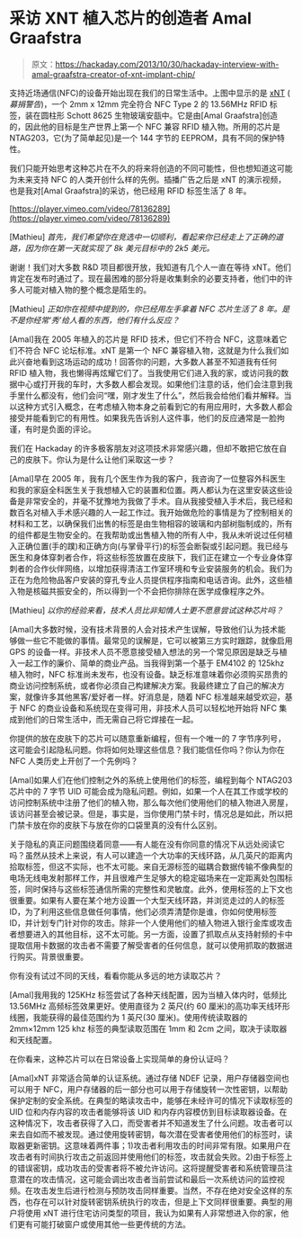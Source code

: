 # 采访 XNT 植入芯片的创造者 Amal Graafstra

> 原文：<https://hackaday.com/2013/10/30/hackaday-interview-with-amal-graafstra-creator-of-xnt-implant-chip/>

支持近场通信(NFC)的设备开始出现在我们的日常生活中。上图中显示的是 [xNT](http://www.indiegogo.com/projects/the-xnt-implantable-nfc-chip/x/470367) ( *募捐警告*)，一个 2mm x 12mm 完全符合 NFC Type 2 的 13.56MHz RFID 标签，装在圆柱形 Schott 8625 生物玻璃安瓿中。它是由[Amal Graafstra]创造的，因此他的目标是生产世界上第一个 NFC 兼容 RFID 植入物。所用的芯片是 NTAG203，它(为了简单起见)是一个 144 字节的 EEPROM，具有不同的保护特性。

我们只能开始思考这种芯片在不久的将来将创造的不同可能性，但也想知道这可能为未来支持 NFC 的人类开创什么样的先例。插播广告之后是 xNT 的演示视频，也是我对[Amal Graafstra]的采访，他已经用 RFID 标签生活了 8 年。

[https://player.vimeo.com/video/78136289](https://player.vimeo.com/video/78136289)

[Mathieu] *首先，我们希望你在竞选中一切顺利，看起来你已经走上了正确的道路，因为你在第一天就实现了 8k 美元目标中的 2k5 美元。*

谢谢！我们对大多数 R&D 项目都很开放，我知道有几个人一直在等待 xNT。他们肯定在发布时通过了。现在最困难的部分将是收集剩余的必要支持者，他们中的许多人可能对植入物的整个概念是陌生的。

[Mathieu] *正如你在视频中提到的，你已经用左手拿着 NFC 芯片生活了 8 年。是不是你经常‘秀’给人看的东西，他们有什么反应？*

[Amal]我在 2005 年植入的芯片是 RFID 技术，但它们不符合 NFC，这意味着它们不符合 NFC 论坛标准。xNT 是第一个 NFC 兼容植入物，这就是为什么我们如此兴奋地看到这场运动的成功！回答你的问题，大多数人甚至不知道我有任何 RFID 植入物，我也懒得再炫耀它们了。当我使用它们进入我的家，或访问我的数据中心或打开我的车时，大多数人都会发现。如果他们注意的话，他们会注意到我手里什么都没有，他们会问“嘿，刚才发生了什么”，然后我会给他们看并解释。当以这种方式引入概念，在考虑植入物本身之前看到它的有用应用时，大多数人都会接受并能看到它的有用性。如果我先告诉别人这件事，他们的反应通常是一脸拘谨，有时是负面的评论。

我们在 Hackaday 的许多极客朋友对这项技术非常感兴趣，但却不敢把它放在自己的皮肤下。你认为是什么让他们采取这一步？

[Amal]早在 2005 年，我有几个医生作为我的客户，我咨询了一位整容外科医生和我的家庭全科医生关于我想植入它的装置和位置。两人都认为在这里安装这些设备是非常安全的，并毫不犹豫地为我做了手术。自从我接受植入手术后，我已经和数百名对植入手术感兴趣的人一起工作过。我开始做危险的事情是为了控制相关的材料和工艺，以确保我们出售的标签是由生物相容的玻璃和内部树脂制成的，所有的组件都是生物安全的。在我帮助或出售植入物的所有人中，我从未听说过任何植入正确位置(手的蹼)和正确方向(与掌骨平行)的标签会断裂或引起问题。我已经与医生和身体穿刺者合作，将这些标签放置在皮肤下，我们正在建立一个专业身体穿刺者的合作伙伴网络，以增加获得清洁工作室环境和专业安装服务的机会。我们为正在为危险物品客户安装的穿孔专业人员提供程序指南和电话咨询。此外，这些植入物是核磁共振安全的，所以得到一个不会把你排除在医学成像程序之外。

[Mathieu] *以你的经验来看，技术人员比非知情人士更不愿意尝试这种芯片吗？*

[Amal]大多数时候，没有技术背景的人会对技术产生误解，导致他们认为技术能够做一些它不能做的事情。最常见的误解是，它可以被第三方实时跟踪，就像启用 GPS 的设备一样。非技术人员不愿意接受植入想法的另一个常见原因是缺乏与植入一起工作的廉价、简单的商业产品。当我得到第一个基于 EM4102 的 125khz 植入物时，NFC 标准尚未发布，也没有设备。缺乏标准意味着你必须购买昂贵的商业访问控制系统，或者你必须自己构建解决方案。我最终建立了自己的解决方案，就像许多其他黑客/爱好者一样。好消息是，随着 NFC 标准越来越受欢迎，基于 NFC 的商业设备和系统现在变得可用，非技术人员可以轻松地开始将 NFC 集成到他们的日常生活中，而无需自己将它焊接在一起。

你提供的放在皮肤下的芯片可以随意重新编程，但有一个唯一的 7 字节序列号，这可能会引起隐私问题。你将如何处理这些信息？我们能信任你吗？你认为你在 NFC 人类历史上开创了一个先例吗？

[Amal]如果人们在他们控制之外的系统上使用他们的标签，编程到每个 NTAG203 芯片中的 7 字节 UID 可能会成为隐私问题。例如，如果一个人在其工作或学校的访问控制系统中注册了他们的植入物，那么每次他们使用他们的植入物进入房屋，该访问甚至会被记录。但是，事实是，当你使用门禁卡时，情况总是如此，所以把门禁卡放在你的皮肤下与放在你的口袋里真的没有什么区别。

关于隐私的真正问题围绕着同意——有人能在没有你同意的情况下从远处阅读它吗？虽然从技术上来说，有人可以建造一个大功率的天线环路，从几英尺的距离内拾取标签，但这不实际，也不太可能。来自无源标签的磁耦合数据传输不像典型的电场无线电发射那样工作，并且很难产生足够大的稳定磁场来在一定距离处包围标签，同时保持与这些标签通信所需的完整性和灵敏度。此外，使用标签的上下文也很重要。如果有人要在某个地方设置一个大型天线环路，并浏览走过的人的标签 ID，为了利用这些信息做任何事情，他们必须弄清楚你是谁，你如何使用标签 ID，并计划专门针对你的攻击。除非一个人使用他们的植入物进入银行金库或攻击者想要进入的其他目标，这不太可能。另一方面，设置了抓取点从支持射频的卡中提取信用卡数据的攻击者不需要了解受害者的任何信息，就可以使用抓取的数据进行购买。背景很重要。

你有没有试过不同的天线，看看你能从多远的地方读取芯片？

[Amal]我用我的 125KHz 标签尝试了各种天线配置，因为当植入体内时，低频比 13.56MHz 高频标签效果更好。使用直径为 2 英尺(约 60 厘米)的高功率天线环形线圈，我能获得的最佳范围约为 1 英尺(30 厘米)。使用传统读取器的 2mm×12mm 125 khz 标签的典型读取范围在 1mm 和 2cm 之间，取决于读取器和天线配置。

在你看来，这种芯片可以在日常设备上实现简单的身份认证吗？

[Amal]xNT 非常适合简单的认证系统。通过存储 NDEF 记录，用户存储器空间也可以用于 NFC，用户存储器的后一部分也可以用于存储旋转一次性密钥，以帮助保护定制的安全系统。在典型的略读攻击中，能够在未经许可的情况下读取标签的 UID 位和内存内容的攻击者能够将该 UID 和内存内容模仿到目标读取器设备。在这种情况下，攻击者获得了入口，而受害者并不知道发生了什么问题。攻击者可以来去自如而不被发现。通过使用旋转密钥，每次潜在受害者使用他们的标签时，读取器更新密钥。这意味着两件事；1)攻击者利用攻击的时间非常有限。如果用户在攻击者有时间执行攻击之前返回并使用他们的标签，攻击就会失败。2)由于标签上的错误密钥，成功攻击的受害者将不被允许访问。这将提醒受害者和系统管理员注意潜在的攻击情况，这可能会调出攻击者当前尝试和最后一次系统访问的监控视频。在攻击发生后进行检测与预防攻击同样重要。当然，不存在绝对安全这样的东西，也存在可以针对旋转密钥系统执行的攻击，但是上下文同样很重要。典型的用户将使用 xNT 进行住宅访问类型的项目，我认为如果有人非常想进入你的家，他们更有可能打破窗户或使用其他一些更传统的方法。
